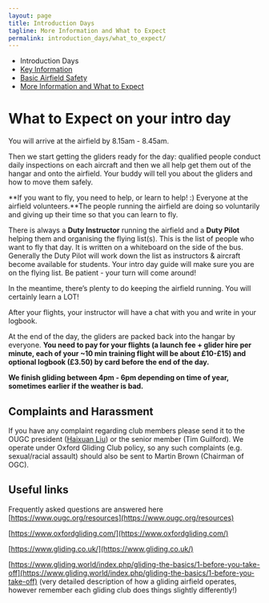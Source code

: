 ```yaml
---
layout: page
title: Introduction Days
tagline: More Information and What to Expect
permalink: introduction_days/what_to_expect/
---
```


<div class="page-layout">
<aside class="sidebar">
  <ul class="side-nav">
    <li><span class="section-label">Introduction Days</span></li>
    
  <li>
    <a href="/introduction_days/key_information/" class="{% if page.url == '/intro/key-info/' %}active-black{% endif %}">Key Information</a>
  </li>
    <li>
      <a href="/introduction_days/basic_airfield_safety/" class="{% if page.url == '/intro/safety/' %}active-black{% endif %}">Basic Airfield Safety</a>
    </li>
    <li>
      <a href="/introduction_days/what_to_expect/" class="{% if page.url == '/intro/more-info/' %}active-black{% endif %}">More Information and What to Expect</a>
    </li>
  </ul>
</aside>
</div>

# What to Expect on your intro day
You will arrive at the airfield by 8.15am - 8.45am.  

Then we start getting the gliders ready for the day: qualified people conduct daily inspections on each aircraft and then we all help get them out of the hangar and onto the airfield. Your buddy will tell you about the gliders and how to move them safely.  

**If you want to fly, you need to help, or learn to help! :) Everyone at the airfield volunteers.**The people running the airfield are doing so voluntarily and giving up their time so that you can learn to fly.  

There is always a **Duty Instructor** running the airfield and a **Duty Pilot** helping them and organising the flying list(s). This is the list of people who want to fly that day. It is written on a whiteboard on the side of the bus. Generally the Duty Pilot will work down the list as instructors & aircraft become available for students. Your intro day guide will make sure you are on the flying list. Be patient - your turn will come around!  

In the meantime, there’s plenty to do keeping the airfield running. You will certainly learn a LOT!  

After your flights, your instructor will have a chat with you and write in your logbook.  

At the end of the day, the gliders are packed back into the hangar by everyone. **You need to pay for your flights (a launch fee + glider hire per minute, each of your ~10 min training flight will be about £10-£15) and optional logbook (£3.50) by card before the end of the day.**

**We finish gliding between 4pm - 6pm depending on time of year, sometimes earlier if the weather is bad.**

## Complaints and Harassment
If you have any complaint regarding club members please send it to the OUGC president ([Haixuan Liu](president@ougc.org)) or the senior member (Tim Guilford). We operate under Oxford Gliding Club policy, so any such complaints (e.g. sexual/racial assault) should also be sent to Martin Brown (Chairman of OGC).

## Useful links
Frequently asked questions are answered here [https://www.ougc.org/resources](https://www.ougc.org/resources)

[https://www.oxfordgliding.com/](https://www.oxfordgliding.com/)

[https://www.gliding.co.uk/](https://www.gliding.co.uk/)

[https://www.gliding.world/index.php/gliding-the-basics/1-before-you-take-off](https://www.gliding.world/index.php/gliding-the-basics/1-before-you-take-off) (very detailed description of how a gliding airfield operates, however remember each gliding club does things slightly differently!)

